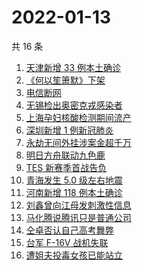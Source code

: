 # 2022-01-13

共 16 条

<!-- BEGIN ZHIHUSEARCH -->
<!-- 最后更新时间 Thu Jan 13 2022 02:11:12 GMT+0800 (China Standard Time) -->
1. [天津新增 33 例本土确诊](https://www.zhihu.com/search?q=天津疫情)
1. [《何以笙箫默》下架](https://www.zhihu.com/search?q=何以笙箫默)
1. [电信断网](https://www.zhihu.com/search?q=电信断网)
1. [无锡检出奥密克戎感染者](https://www.zhihu.com/search?q=江苏疫情)
1. [上海孕妇核酸检测期间流产](https://www.zhihu.com/search?q=上海孕妇)
1. [深圳新增 1 例新冠肺炎](https://www.zhihu.com/search?q=深圳疫情)
1. [永劫无间外挂涉案金超千万](https://www.zhihu.com/search?q=永劫无间)
1. [明日方舟联动九色鹿](https://www.zhihu.com/search?q=明日方舟)
1. [TES 新赛季首战告负](https://www.zhihu.com/search?q=tes)
1. [青海发生 5.0 级左右地震](https://www.zhihu.com/search?q=青海地震)
1. [河南新增 118 例本土确诊](https://www.zhihu.com/search?q=河南疫情)
1. [刘鑫曾向江母发刺激性信息](https://www.zhihu.com/search?q=刘鑫)
1. [马化腾说腾讯只是普通公司](https://www.zhihu.com/search?q=马化腾)
1. [仝卓否认自己高考舞弊](https://www.zhihu.com/search?q=仝卓舞弊)
1. [台军 F-16V 战机失联](https://www.zhihu.com/search?q=台军战机失联)
1. [遭姐夫投毒女孩已能站立](https://www.zhihu.com/search?q=姐夫投毒女孩)
<!-- END ZHIHUSEARCH -->
